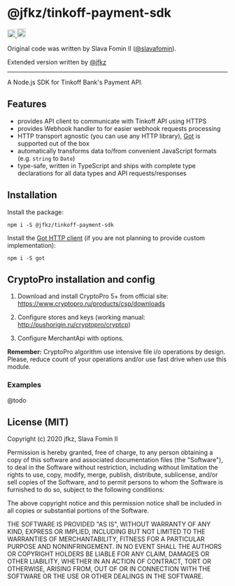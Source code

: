 
# @jfkz/tinkoff-payment-sdk

<!-- NPM Badge -->
<a href="https://badge.fury.io/js/%40jfkz%2Ftinkoff-payment-sdk">
  <img src="https://badge.fury.io/js/%40jfkz%2Ftinkoff-payment-sdk.svg" alt="npm version" height="18">
</a>

<!-- MIT License Badge -->
<a href="https://opensource.org/licenses/MIT">
  <img src="https://img.shields.io/badge/License-MIT-yellow.svg" alt="License: MIT" height="20">
</a>

Original code was written by Slava Fomin II ([@slavafomin](https://github.com/slavafomin)).

Extended version written by [@jfkz](https://github.com/jfkz)

---

A Node.js SDK for Tinkoff Bank's Payment API.

## Features

- provides API client to communicate with Tinkoff API using HTTPS
- provides Webhook handler to for easier webhook requests processing
- HTTP transport agnostic (you can use any HTTP library),
  [Got][Got] is supported out of the box
- automatically transforms data to/from convenient JavaScript formats
  (e.g. `string` to `Date`)
- type-safe, written in TypeScript and ships with complete type declarations
  for all data types and API requests/responses


## Installation

Install the package:

`npm i -S @jfkz/tinkoff-payment-sdk`

Install the [Got HTTP client][Got]
(if you are not planning to provide custom implementation):

`npm i -S got`

## CryptoPro installation and config

1. Download and install CryptoPro 5+ from official site: https://www.cryptopro.ru/products/csp/downloads

2. Configure stores and keys (working manual: http://pushorigin.ru/cryptopro/cryptcp)

3. Configure MerchantApi with options.

**Remember:** CryptoPro algorithm use intensive file i/o operations by design. Please, reduce count of your operations and/or use fast drive when use this module.

### Examples

@todo


## License (MIT)

Copyright (c) 2020 jfkz, Slava Fomin II

Permission is hereby granted, free of charge, to any person obtaining a copy
of this software and associated documentation files (the "Software"), to deal
in the Software without restriction, including without limitation the rights
to use, copy, modify, merge, publish, distribute, sublicense, and/or sell
copies of the Software, and to permit persons to whom the Software is
furnished to do so, subject to the following conditions:

The above copyright notice and this permission notice shall be included in all
copies or substantial portions of the Software.

THE SOFTWARE IS PROVIDED "AS IS", WITHOUT WARRANTY OF ANY KIND, EXPRESS OR
IMPLIED, INCLUDING BUT NOT LIMITED TO THE WARRANTIES OF MERCHANTABILITY,
FITNESS FOR A PARTICULAR PURPOSE AND NONINFRINGEMENT. IN NO EVENT SHALL THE
AUTHORS OR COPYRIGHT HOLDERS BE LIABLE FOR ANY CLAIM, DAMAGES OR OTHER
LIABILITY, WHETHER IN AN ACTION OF CONTRACT, TORT OR OTHERWISE, ARISING FROM,
OUT OF OR IN CONNECTION WITH THE SOFTWARE OR THE USE OR OTHER DEALINGS IN THE
SOFTWARE.


  [Got]: https://github.com/sindresorhus/got
